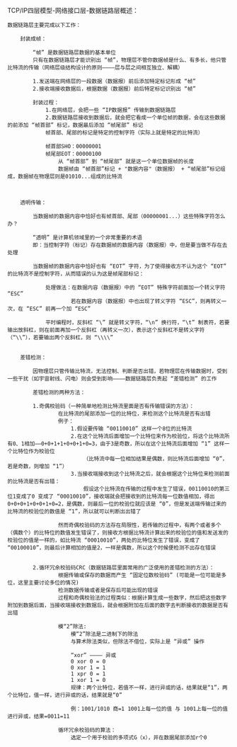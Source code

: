TCP/IP四层模型-网络接口层-数据链路层概述：

	数据链路层主要完成以下工作：

		封装成帧：

			“帧” 是数据链路层数据的基本单位
			只有在数据链路层才能识别出 “帧”，物理层不管你数据帧是什么、有多长，他只管比特流的传输（网络层级结构设计的原则————层与层之间相互独立、解耦）

			1.发送端在网络层的一段数据（数据报）前后添加特定标记形成 “帧”
			2.接收端接收数据后，根据数据（数据报）前后特定标记识别出 “帧”

			封装过程：
				1.在网络层，会把一些 “IP数据报” 传输到数据链路层
				2.数据链路层接收到数据后，就会把它看成一个单位帧的数据，会在这些数据的前添加 “帧首部” 标记，数据最后添加 “帧尾部” 标记
				帧首部、尾部的标记是特定的控制字符（实际上就是特定的比特流）

				帧首部SHO：00000001
				帧尾部EOT：00000100
					从 “帧首部” 到 “帧尾部” 就是这一个单位数据帧的长度
					数据帧由 “帧首部”标记 + "数据内容"（数据报） + “帧尾部”标记组成，数据帧在物理层则是01010...组成的比特流



		透明传输：

			当数据帧的数据内容中恰好也有帧首部、尾部（00000001...）这些特殊字符怎么办？

			“透明” 是计算机领域里的一个非常重要的术语
			即：当控制字符（标记）存在数据帧的数据内容（数据报）中，但是要当做不存在去处理

			当数据帧的数据内容中恰好也有 “EOT” 字符，为了使得接收方不认为这个 “EOT” 的比特流不是控制字符，从而错误的认为这是帧尾部标记：

				处理做法：在数据内容（数据报）中的 “EOT” 特殊字符前面加一个转义字符 “ESC”
						若在数据内容（数据报）中也出现了转义字符 “ESC”，则再转义一次，在 “ESC” 前再一个加 “ESC”

				平时编程时，反斜杠 “\” 就是转义字符，“\n” 换行符，“\t” 制表符，若要输出放斜杠，则在前面再加一个反斜杠（再转义一次），表示这个反斜杠不是转义字符（“\\”），若要输出两个反斜杠，则 “\\\\”


		差错检测：

			因物理层只管传输比特流，无法控制、判断是否出错，若物理层在传输数据时，受到一些干扰（如宇宙射线、闪电）则会受到影响————数据链路层负责起 “差错检测” 的工作

			差错检测的两种方法：			

			1.奇偶校验码（一种简单地检测比特流里面是否有传输错误的方法）：
					在比特流的尾部添加一位的比特位，来检测这个比特流是否有出错
					例子：
						1.假设要传输 “00110010” 这样一个8位的比特流
						2.在这个比特流后面增加一个比特位来作为校验位，将这个比特流所有0、1相加——0+0+1+1+0+0+1+0=3，由于3是奇数，所以在这个比特流后面增加 “1” 这样一个比特位作为校验位
							（比特流中每一位相加结果是偶数，则比特流后面增加 “0”，若是奇数，则增加 “1”）
						3.当接收端接收到这个比特流之后，就会根据这个比特位来检测前面的比特流是否有出错：
							假设这个比特流在传输的过程中发生了错误，00110010的第三位1变成了0 变成了 “00010010”，接收端就会把接收到的比特流每一位数值相加，得出 0+0+0+1+0+0+1+0=2，是偶数，则最后一位的校验位就应该是 “0”，但是发送端传输过来的比特流的校验位的数值是 “1”，所以就可以判断出出错了

					然而奇偶校验码的方法存在局限性，若传输的过程中，有两个或者多个（偶数个）的比特位的数值发生错误了，则接收方根据比特流计算出来的校验位的值和发送发的校验位的值是一样的，如比特流 “00010010”，两处的比特位发生了错误，变成了 “00100010”，则最后计算相加的值是2，一样是偶数，所以这个时候便检测不出存在错误


			2.循环冗余校验码CRC（数据链路层里面常用的广泛使用的差错检测的方法）：
					根据传输或保存的数据而产生 “固定位数校验码” (可能是一位可能是多位，这里主要讨论多位的情况)
					检测数据传输或者是保存后可能出现的错误
					过程和奇偶校验法的过程类似：根据计算生成一些数字，然后把这些数字附加到数据后面，当接收端接收到数据后，就会根据附加在后面的数字去判断接收的数据是否有出错

					模“2”除法:
						模“2”除法是二进制下的除法
						与算术除法类似，但除法不借位，实际上是 “异或” 操作

						“xor” ———— 异或
						0 xor 0 = 0
						0 xor 1 = 1
						1 xpr 0 = 1
					 	1 xor 1 = 0
						规律：两个比特位，若值不一样，进行异或的话，结果就是“1”，两个比特位，值一样，进行异或的话，结果就是“0”
						
						例：1001/1010 商=1 1001上每一位的值 与 1001上每一位的值 进行异或，结果=0011=11

					循环冗余校验码的算法：
						选定一个用于校验的多项式G（x），并在数据尾部添加r个0